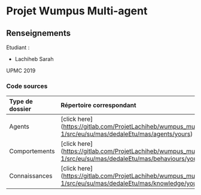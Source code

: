 # Projet Wumpus Multi-agent

## Renseignements

Etudiant :

* Lachiheb Sarah

UPMC 2019

### Code sources

| Type de dossier | Répertoire correspondant |
| :-------------  | :------------------------|
| Agents | [click here] (https://gitlab.com/ProjetLachiheb/wumpus_multiagent/tree/master/DedaleEtuFull2018-1/src/eu/su/mas/dedaleEtu/mas/agents/yours)|
|Comportements | [click here] (https://gitlab.com/ProjetLachiheb/wumpus_multiagent/tree/master/DedaleEtuFull2018-1/src/eu/su/mas/dedaleEtu/mas/behaviours/yours)|
| Connaissances | [click here] (https://gitlab.com/ProjetLachiheb/wumpus_multiagent/tree/master/DedaleEtuFull2018-1/src/eu/su/mas/dedaleEtu/mas/knowledge/yours)|

 


